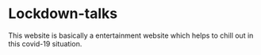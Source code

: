 # Lockdown-talks

This website is basically a entertainment website which helps to chill out in this covid-19 situation. 
